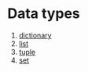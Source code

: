 # Data types
1. [dictionary](types/dictionary.md)
2. [list](types/list.md)
3. [tuple](types/tuple.md)
4. [set](types/set.md)